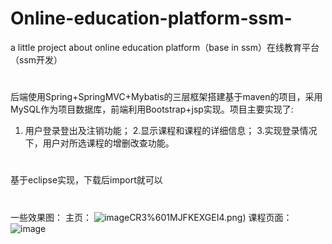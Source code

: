 # Online-education-platform-ssm-
a little project about online education platform（base in ssm）在线教育平台（ssm开发）
#
后端使用Spring+SpringMVC+Mybatis的三层框架搭建基于maven的项目，采用MySQL作为项目数据库，前端利用Bootstrap+jsp实现。项目主要实现了:
1. 用户登录登出及注销功能；
2.显示课程和课程的详细信息；
3.实现登录情况下，用户对所选课程的增删改查功能。
#
基于eclipse实现，下载后import就可以
#
一些效果图：
主页：
![image](https://github.com/senoops/Online-education-platform-ssm-/blob/master/()VTZ52)CR3%601MJFKEXGEI4.png)
课程页面：
![image](https://github.com/senoops/Online-education-platform-ssm-/blob/master/BZB8B(UNKBGOP%2570PHNC)LI.png)
